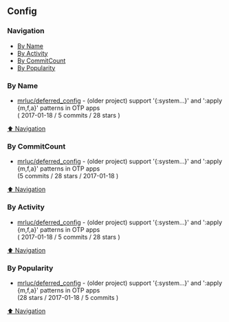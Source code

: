 ## Config

### Navigation

- [By Name](#by-name)
- [By Activity](#by-activity)
- [By CommitCount](#by-commitcount)
- [By Popularity](#by-popularity)

### By Name
<!-- PROJECTS_LIST -->
- [mrluc/deferred_config](https://github.com/mrluc/deferred_config) - (older project) support '{:system...}' and ':apply {m,f,a}' patterns in OTP apps <br/> ( 2017-01-18 / 5 commits / 28 stars )
<!-- /PROJECTS_LIST -->

[⬆ Navigation](#navigation)

### By CommitCount
<!-- COMMITCOUNT_LIST -->
- [mrluc/deferred_config](https://github.com/mrluc/deferred_config) - (older project) support '{:system...}' and ':apply {m,f,a}' patterns in OTP apps <br/> (5 commits / 28 stars / 2017-01-18 )
<!-- /COMMITCOUNT_LIST -->
[⬆ Navigation](#navigation)

### By Activity
<!-- ACTIVITY_LIST -->
- [mrluc/deferred_config](https://github.com/mrluc/deferred_config) - (older project) support '{:system...}' and ':apply {m,f,a}' patterns in OTP apps <br/> ( 2017-01-18 / 5 commits / 28 stars )
<!-- /ACTIVITY_LIST -->

[⬆ Navigation](#navigation)

### By Popularity
<!-- POPULARITY_LIST -->
- [mrluc/deferred_config](https://github.com/mrluc/deferred_config) - (older project) support '{:system...}' and ':apply {m,f,a}' patterns in OTP apps <br/> (28 stars / 2017-01-18 / 5 commits )
<!-- /POPULARITY_LIST -->

[⬆ Navigation](#navigation)
